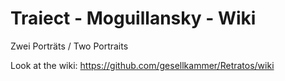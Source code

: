 # Traiect - Moguillansky - Wiki

Zwei Porträts / Two Portraits

Look at the wiki: https://github.com/gesellkammer/Retratos/wiki
